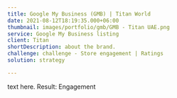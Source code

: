 ```yaml
---
title: Google My Business (GMB) | Titan World
date: 2021-08-12T18:19:35.000+06:00
thumbnail: images/portfolio/gmb/GMB - Titan UAE.png
service: Google My Business listing
client: Titan
shortDescription: about the brand.
challenge: challenge - Store engagement | Ratings
solution: strategy

---
```

text here.
Result:
Engagement
